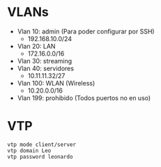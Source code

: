 # VLANs
- Vlan 10: admin (Para poder configurar por SSH)
  - 192.168.10.0/24
- Vlan 20: LAN
  - 172.16.0.0/16
- Vlan 30: streaming
- Vlan 40: servidores
  - 10.11.11.32/27
- Vlan 100: WLAN (Wireless)
  - 10.20.0.0/16
- Vlan 199: prohibido (Todos puertos no en uso)

# VTP
```
vtp mode client/server 
vtp domain Leo
vtp password leonardo
```
